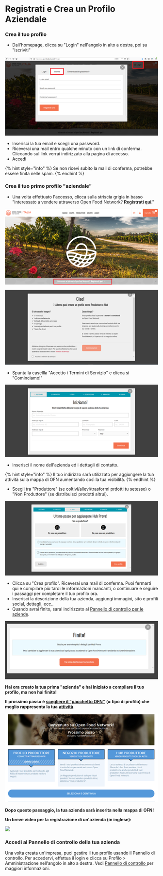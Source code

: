 # Registrati e Crea un Profilo Aziendale

### Crea il tuo profilo

* Dall'homepage, clicca su "Login" nell'angolo in alto a destra, poi su "Iscriviti" 

![](../.gitbook/assets/iscriviti.png)

* Inserisci la tua email e scegli una password.
* Riceverai una mail entro qualche minuto con un link di conferma. Cliccando sul link verrai indirizzato alla pagina di accesso.   
* Accedi

{% hint style="info" %}
Se non ricevi subito la mail di conferma, potrebbe essere finita nelle spam. 
{% endhint %}

### Crea il tuo primo profilo "aziendale"

* Una volta effettuato l'accesso, clicca sulla striscia grigia in basso "Interessato a vendere attraverso Open Food Network? **Registrati qui**."

![](../.gitbook/assets/profilo-aziendale.png)

![](../.gitbook/assets/profilo-aziendale-2.png)

* Spunta la casellla "Accetto i Termini di Servizio" e clicca si "Cominciamo!"

![](../.gitbook/assets/iniziamo.png)

* Inserisci il nome dell'azienda ed i dettagli di contatto. 

{% hint style="info" %}
Il tuo indirizzo sarà utilizzato per aggiungere la tua attività sulla mappa di OFN aumentando così la tua visibilità. 
{% endhint %}

* Scegli tra "Produttore" \(se coltivi/allevi/trasformi prdotti tu setesso\) o "Non Produttore" \(se distribuisci prodotti altrui\).

![](../.gitbook/assets/ultimo-passaggio.png)

* Clicca su "Crea profilo".  Riceverai una mail di conferma. Puoi fermarti qui e compilare più tardi le informazioni mancanti, o continuare e seguire i passaggi per completare il tuo profilo ora. 
* Inserisci la descrizione della tua azienda, aggiungi immagini, sito e profili social, dettagli, ecc..
* Quando avrai finito, sarai indirizzato al [Pannello di controllo per le aziende](enterprise-profile/).

![](../.gitbook/assets/finito.png)

**Hai ora creato la tua prima "azienda" e hai iniziato a compilare il tuo profilo, ma non hai finito!**

**Il prossimo passo è** [**scegliere il "pacchetto OFN"**](enterprise-profile/package-types.md) **\(= tipo di profilo\) che meglio rappresenta la tua** [**attività**](../your-quick-start-on-ofn-given-who-you-are.md)**.**  

![](../.gitbook/assets/seleziona-pacchetto.png)

**Dopo questo passaggio, la tua azienda sarà inserita nella mappa di OFN!**

**Un breve video per la registrazione di un'azienda \(in inglese\):**

![](../.gitbook/assets/registration.gif)

### Accedi al Pannello di controllo della tua azienda

Una volta creata un'impresa, puoi gestire il tuo profilo usando il Pannello di controllo. Per accedervi, effettua il login e clicca su Profilo &gt; Amministrazione nell'angolo in alto a destra. Vedi [Pannello di controllo ](dashboard.md)per maggiori informazioni.

